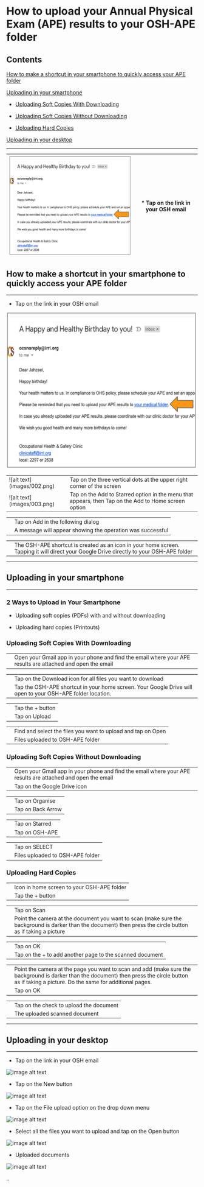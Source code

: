 # **How to upload your Annual Physical Exam (APE) results to your OSH-APE folder**

## **Contents**

[How to make a shortcut in your smartphone to quickly access your APE folder](#how-to-make-a-shortcut-in-your-smartphone-to-quickly-access-your-ape-folder)

[Uploading in your smartphone](#uploading-in-your-smartphone)

* [Uploading Soft Copies With Downloading](#uploading-soft-copies-with-downloading)

* [Uploading Soft Copies Without Downloading](#uploading-soft-copies-without-downloading)

* [Uploading Hard Copies](#uploading-hard-copies)

[Uploading in your desktop](#uploading-in-your-desktop)

* * *


| ![alt text](images/osh_email.png) | * Tap on the link in your **OSH email** |
|------|------|



## **How to make a shortcut in your smartphone to quickly access your APE folder**

* * *


* Tap on the link in your OSH email

![image alt text](images/osh_email.png)

<table>
  <tr>
    <td>![alt text](images/002.png)</td>
    <td>Tap on the three vertical dots at the upper right corner of the screen</td>
  </tr>
  <tr>
    <td>![alt text](images/003.png)</td>
    <td>Tap on the Add to Starred option in the menu that appears, then
Tap on the Add to Home screen option</td>
  </tr>
</table>


<table>
  <tr>
    <td></td>
    <td>Tap on Add in the following dialog</td>
  </tr>
  <tr>
    <td></td>
    <td>A message will appear showing the operation was successful</td>
  </tr>
</table>


<table>
  <tr>
    <td></td>
    <td>The OSH-APE shortcut is created as an icon in your home screen. Tapping it will direct your Google Drive directly to your OSH-APE folder</td>
  </tr>
</table>


* * *


## **Uploading in your smartphone**

* * *


### **2 Ways to Upload in Your Smartphone**

* Uploading soft copies (PDFs) with and without downloading

* Uploading hard copies (Printouts)

### **Uploading Soft Copies With Downloading**

<table>
  <tr>
    <td></td>
    <td>Open your Gmail app in your phone and find the email where your APE results are attached and open the email</td>
  </tr>
</table>


<table>
  <tr>
    <td></td>
    <td>Tap on the Download icon for all files you want to download</td>
  </tr>
  <tr>
    <td></td>
    <td>Tap the OSH-APE shortcut in your home screen. Your Google Drive will open to your OSH-APE folder location.</td>
  </tr>
</table>


<table>
  <tr>
    <td></td>
    <td>Tap the + button</td>
  </tr>
  <tr>
    <td></td>
    <td>Tap on Upload</td>
  </tr>
</table>


<table>
  <tr>
    <td></td>
    <td>Find and select the files you want to upload and tap on Open</td>
  </tr>
  <tr>
    <td></td>
    <td>Files uploaded to OSH-APE folder</td>
  </tr>
</table>


### **Uploading Soft Copies Without Downloading**

<table>
  <tr>
    <td></td>
    <td>Open your Gmail app in your phone and find the email where your APE results are attached and open the email</td>
  </tr>
  <tr>
    <td></td>
    <td>Tap on the Google Drive icon</td>
  </tr>
</table>


<table>
  <tr>
    <td></td>
    <td>Tap on Organise</td>
  </tr>
  <tr>
    <td></td>
    <td>Tap on Back Arrow</td>
  </tr>
</table>


<table>
  <tr>
    <td></td>
    <td>Tap on Starred</td>
  </tr>
  <tr>
    <td></td>
    <td>Tap on OSH-APE</td>
  </tr>
</table>


<table>
  <tr>
    <td></td>
    <td>Tap on SELECT</td>
  </tr>
  <tr>
    <td></td>
    <td>Files uploaded to OSH-APE folder</td>
  </tr>
</table>


### **Uploading Hard Copies**

<table>
  <tr>
    <td></td>
    <td>Icon in home screen to your OSH-APE folder</td>
  </tr>
  <tr>
    <td></td>
    <td>Tap the + button</td>
  </tr>
</table>


<table>
  <tr>
    <td></td>
    <td>Tap on Scan</td>
  </tr>
  <tr>
    <td></td>
    <td>Point the camera at the document you want to scan (make sure the background is darker than the document) then press the circle button as if taking a picture</td>
  </tr>
</table>


<table>
  <tr>
    <td></td>
    <td>Tap on OK</td>
  </tr>
  <tr>
    <td></td>
    <td>Tap on the + to add another page to the scanned document</td>
  </tr>
</table>


<table>
  <tr>
    <td></td>
    <td>Point the camera at the page you want to scan and add (make sure the background is darker than the document) then press the circle button as if taking a picture. Do the same for additional pages.</td>
  </tr>
  <tr>
    <td></td>
    <td>Tap on OK</td>
  </tr>
</table>


<table>
  <tr>
    <td></td>
    <td>Tap on the check to upload the document</td>
  </tr>
  <tr>
    <td></td>
    <td>The uploaded scanned document</td>
  </tr>
</table>


* * *


## **Uploading in your desktop**

* * *


* Tap on the link in your OSH email

![image alt text](image_1.png)

* Tap on the New button

![image alt text](image_2.png)

* Tap on the File upload option on the drop down menu

![image alt text](image_3.png)

* Select all the files you want to upload and tap on the Open button

![image alt text](image_4.png)

* Uploaded documents

![image alt text](image_5.png)

..

